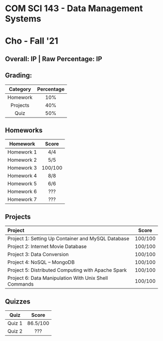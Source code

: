 # COM SCI 143 - Data Management Systems

# Cho - Fall '21

## Overall: IP | Raw Percentage: IP

## Grading:

| Category | Percentage |
| :------: | :--------: |
| Homework |    10%     |
| Projects |    40%     |
|   Quiz   |    50%     |

## Homeworks

|  Homework  |  Score  |
| :--------: | :-----: |
| Homework 1 |   4/4   |
| Homework 2 |   5/5   |
| Homework 3 | 100/100 |
| Homework 4 |   8/8   |
| Homework 5 |   6/6   |
| Homework 6 |   ???   |
| Homework 7 |   ???   |

## Projects

| Project                                               |  Score  |
| :---------------------------------------------------- | :-----: |
| Project 1: Setting Up Container and MySQL Database    | 100/100 |
| Project 2: Internet Movie Database                    | 100/100 |
| Project 3: Data Conversion                            | 100/100 |
| Project 4: NoSQL – MongoDB                            | 100/100 |
| Project 5: Distributed Computing with Apache Spark    | 100/100 |
| Project 6: Data Manipulation With Unix Shell Commands | 100/100 |

## Quizzes

|  Quiz  |  Score   |
| :----: | :------: |
| Quiz 1 | 86.5/100 |
| Quiz 2 |   ???    |

